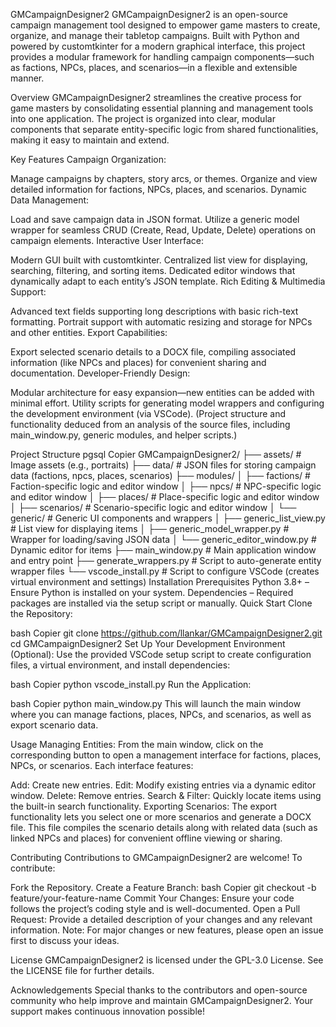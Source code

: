 GMCampaignDesigner2
GMCampaignDesigner2 is an open-source campaign management tool designed to empower game masters to create, organize, and manage their tabletop campaigns. Built with Python and powered by customtkinter for a modern graphical interface, this project provides a modular framework for handling campaign components—such as factions, NPCs, places, and scenarios—in a flexible and extensible manner.

Overview
GMCampaignDesigner2 streamlines the creative process for game masters by consolidating essential planning and management tools into one application. The project is organized into clear, modular components that separate entity-specific logic from shared functionalities, making it easy to maintain and extend.

Key Features
Campaign Organization:

Manage campaigns by chapters, story arcs, or themes.
Organize and view detailed information for factions, NPCs, places, and scenarios.
Dynamic Data Management:

Load and save campaign data in JSON format.
Utilize a generic model wrapper for seamless CRUD (Create, Read, Update, Delete) operations on campaign elements.
Interactive User Interface:

Modern GUI built with customtkinter.
Centralized list view for displaying, searching, filtering, and sorting items.
Dedicated editor windows that dynamically adapt to each entity’s JSON template.
Rich Editing & Multimedia Support:

Advanced text fields supporting long descriptions with basic rich-text formatting.
Portrait support with automatic resizing and storage for NPCs and other entities.
Export Capabilities:

Export selected scenario details to a DOCX file, compiling associated information (like NPCs and places) for convenient sharing and documentation.
Developer-Friendly Design:

Modular architecture for easy expansion—new entities can be added with minimal effort.
Utility scripts for generating model wrappers and configuring the development environment (via VSCode).
(Project structure and functionality deduced from an analysis of the source files, including main_window.py, generic modules, and helper scripts.)

Project Structure
pgsql
Copier
GMCampaignDesigner2/
├── assets/                  # Image assets (e.g., portraits)
├── data/                    # JSON files for storing campaign data (factions, npcs, places, scenarios)
├── modules/
│   ├── factions/            # Faction-specific logic and editor window
│   ├── npcs/                # NPC-specific logic and editor window
│   ├── places/              # Place-specific logic and editor window
│   ├── scenarios/           # Scenario-specific logic and editor window
│   └── generic/             # Generic UI components and wrappers
│       ├── generic_list_view.py    # List view for displaying items
│       ├── generic_model_wrapper.py  # Wrapper for loading/saving JSON data
│       └── generic_editor_window.py  # Dynamic editor for items
├── main_window.py           # Main application window and entry point
├── generate_wrappers.py     # Script to auto-generate entity wrapper files
└── vscode_install.py        # Script to configure VSCode (creates virtual environment and settings)
Installation
Prerequisites
Python 3.8+ – Ensure Python is installed on your system.
Dependencies – Required packages are installed via the setup script or manually.
Quick Start
Clone the Repository:

bash
Copier
git clone https://github.com/llankar/GMCampaignDesigner2.git
cd GMCampaignDesigner2
Set Up Your Development Environment (Optional):
Use the provided VSCode setup script to create configuration files, a virtual environment, and install dependencies:

bash
Copier
python vscode_install.py
Run the Application:

bash
Copier
python main_window.py
This will launch the main window where you can manage factions, places, NPCs, and scenarios, as well as export scenario data.

Usage
Managing Entities:
From the main window, click on the corresponding button to open a management interface for factions, places, NPCs, or scenarios. Each interface features:

Add: Create new entries.
Edit: Modify existing entries via a dynamic editor window.
Delete: Remove entries.
Search & Filter: Quickly locate items using the built-in search functionality.
Exporting Scenarios:
The export functionality lets you select one or more scenarios and generate a DOCX file. This file compiles the scenario details along with related data (such as linked NPCs and places) for convenient offline viewing or sharing.

Contributing
Contributions to GMCampaignDesigner2 are welcome! To contribute:

Fork the Repository.
Create a Feature Branch:
bash
Copier
git checkout -b feature/your-feature-name
Commit Your Changes: Ensure your code follows the project’s coding style and is well-documented.
Open a Pull Request: Provide a detailed description of your changes and any relevant information.
Note: For major changes or new features, please open an issue first to discuss your ideas.

License
GMCampaignDesigner2 is licensed under the GPL-3.0 License. See the LICENSE file for further details.

Acknowledgements
Special thanks to the contributors and open-source community who help improve and maintain GMCampaignDesigner2. Your support makes continuous innovation possible!